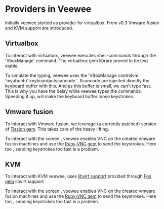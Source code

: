 # Providers in Veewee

Initially veewee started as provider for virtualbox. From v0.3 Vmware fusion and KVM support are introduced.

## Virtualbox

To interact with virtualbox, veewee executes shell-commands through the 'VboxManage' command. The virtualbox gem library proved to be less stable.

To simulate the typing, veewee uses the 'VBoxManage controlvm 'myubuntu' keyboardputscancode <keycode>'.
Scancode are injected directly the keyboard buffer with this. And as this buffer is small, we can't type fast.
This is why you have the delay while veewee types the commands. Speeding it up, will make the keyboard buffer loose keystrokes.

## Vmware fusion

To interact with Vmware fusion, we leverage (a currently patched) version of [Fission gem](https://github.com/thbishop/fission). This takes care of the heavy lifting.

To interact with the screen , veewee enables VNC on the created vmware fusion machines and use the [Ruby-VNC gem](http://code.google.com/p/ruby-vnc/) to send the keystrokes. Here too , sending keystrokes too fast is a problem.

## KVM

To interact  with KVM veewee, uses [libvirt support](http://libvirt.org/ruby/) provided through [Fog gem](http://fog.io) libvirt support

To interact with the screen , veewee enables VNC on the created vmware fusion machines and use the [Ruby-VNC gem](http://code.google.com/p/ruby-vnc/) to send the keystrokes. Here too , sending keystrokes too fast is a problem.
